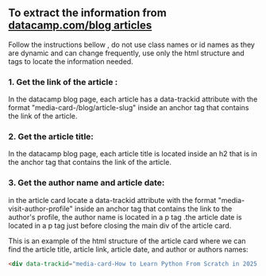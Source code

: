 ## To extract the information from [datacamp.com/blog articles](https://www.datacamp.com/blog)
Follow the instructions bellow , do not use class names or id names as they are dynamic and can change frequently, use only the html structure and tags to locate the information needed.

### 1. Get the link of the article : 
In the datacamp blog page, each article has a data-trackid attribute with the format "media-card-/blog/article-slug" inside an anchor tag <a> that contains the link of the article.

### 2. Get the article title:
In the datacamp blog page, each article title is located inside an h2 that is in the anchor tag <a> that contains the link of the article.

### 3. Get the author name and article date:
in the article card locate a data-trackid attribute with the format "media-visit-author-profile" inside an anchor tag <a> that contains the link to the author's profile, the author name is located in a p tag .the article date is located in a p tag just before closing the main div of the article card.

This is an example of the html structure of the article card where we can find the article title, article link, article date, and author or authors names:
```html
<div data-trackid="media-card-How to Learn Python From Scratch in 2025: An Expert Guide" class="css-6sit9d"><div class="css-1yz7e9k"><object><a class="css-xlmvza" data-trackid="blog-category-badge" href="/blog/category/python" target="_self"><strong class="css-1isenrr">Python</strong></a></object><a class="css-yhqmm5" data-trackid="media-card-/blog/how-to-learn-python-expert-guide-1" href="/blog/how-to-learn-python-expert-guide" target="_self"><h2 class="css-1yr1rb9">How to Learn Python From Scratch in 2025: An Expert Guide</h2></a></div><div class="css-w7oivh"><div class="css-1p88eqm"><div class="hide-in-percy css-m5jzxa"><div class="hide-in-percy css-2r5hwm"><a class="css-xlmvza" data-trackid="media-visit-author-profile" href="/portfolio/mattcrabtree" target="_self"><img alt="Matt Crabtree's photo" loading="lazy" width="24" height="24" decoding="async" data-nimg="1" class="css-xah9so" style="color:transparent" srcset="https://media.datacamp.com/cms/matt_2.jpg?w=32 1x, https://media.datacamp.com/cms/matt_2.jpg?w=48 2x" src="https://media.datacamp.com/cms/matt_2.jpg?w=48"></a></div></div><div class="css-1ovs79h"><p class="css-198tbf7">Matt Crabtree<!-- --> </p></div></div><div class="css-1p88eqm"><div class="hide-in-percy css-m5jzxa"><div class="hide-in-percy css-2r5hwm"><a class="css-xlmvza" data-trackid="media-visit-author-profile" href="/portfolio/AAN94" target="_self"><img alt="Adel Nehme's photo" loading="lazy" width="24" height="24" decoding="async" data-nimg="1" class="css-xah9so" style="color:transparent" srcset="https://media.datacamp.com/cms/adel3.jpeg?w=32 1x, https://media.datacamp.com/cms/adel3.jpeg?w=48 2x" src="https://media.datacamp.com/cms/adel3.jpeg?w=48"></a></div></div><div class="css-1ovs79h"><p class="css-198tbf7">Adel Nehme<!-- --> </p></div></div><p class="css-xj3esj">November 22, 2024</p></div></div>
```

